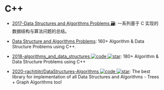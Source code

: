 # C++

- [2017-Data Structures and Algorithms Problems 🗃️](http://www.techiedelight.com/list-of-problems/): 一系列基于 C 实现的数据结构与算法问题的总结。

- [Data Structure and Algorithms Problems](https://parg.co/UVm): 160+ Algorithm & Data Structure Problems using C++.

- [2018-algorithms_and_data_structures ![code](https://ng-tech.icu/assets/code.svg) ![star](https://img.shields.io/github/stars/mandliya/algorithms_and_data_structures)](https://github.com/mandliya/algorithms_and_data_structures): 180+ Algorithm & Data Structure Problems using C++

- [2020-rachitiitr/DataStructures-Algorithms ![code](https://ng-tech.icu/assets/code.svg) ![star](https://img.shields.io/github/stars/rachitiitr/DataStructures-Algorithms)](https://github.com/rachitiitr/DataStructures-Algorithms): The best library for implementation of all Data Structures and Algorithms - Trees + Graph Algorithms too!
